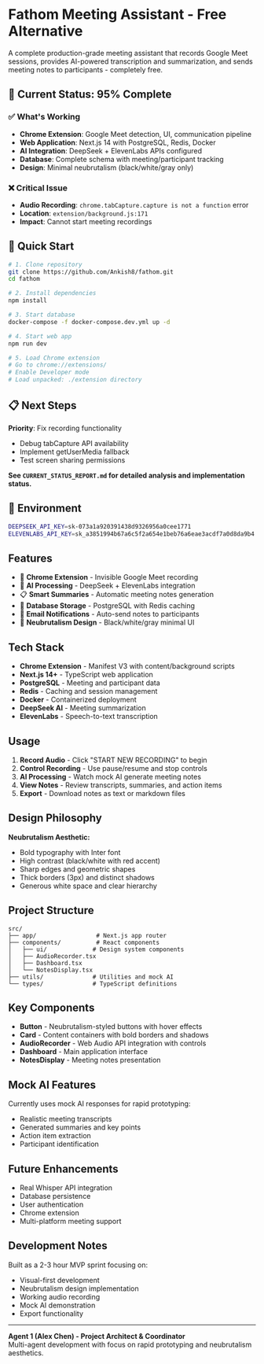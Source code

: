 # Fathom Meeting Assistant - Free Alternative

A complete production-grade meeting assistant that records Google Meet sessions, provides AI-powered transcription and summarization, and sends meeting notes to participants - completely free.

## 🚀 Current Status: 95% Complete

### ✅ What's Working
- **Chrome Extension**: Google Meet detection, UI, communication pipeline
- **Web Application**: Next.js 14 with PostgreSQL, Redis, Docker
- **AI Integration**: DeepSeek + ElevenLabs APIs configured  
- **Database**: Complete schema with meeting/participant tracking
- **Design**: Minimal neubrutalism (black/white/gray only)

### ❌ Critical Issue
- **Audio Recording**: `chrome.tabCapture.capture is not a function` error
- **Location**: `extension/background.js:171`
- **Impact**: Cannot start meeting recordings

## 🔧 Quick Start

```bash
# 1. Clone repository
git clone https://github.com/Ankish8/fathom.git
cd fathom

# 2. Install dependencies
npm install

# 3. Start database
docker-compose -f docker-compose.dev.yml up -d

# 4. Start web app
npm run dev

# 5. Load Chrome extension
# Go to chrome://extensions/
# Enable Developer mode
# Load unpacked: ./extension directory
```

## 📋 Next Steps

**Priority**: Fix recording functionality
- Debug tabCapture API availability
- Implement getUserMedia fallback  
- Test screen sharing permissions

**See `CURRENT_STATUS_REPORT.md` for detailed analysis and implementation status.**

## 🔑 Environment

```bash
DEEPSEEK_API_KEY=sk-073a1a920391438d9326956a0cee1771
ELEVENLABS_API_KEY=sk_a3851994b67a6c5f2a654e1beb76a6eae3acdf7a0d8da9b4
```

## Features

- 🎤 **Chrome Extension** - Invisible Google Meet recording
- 🤖 **AI Processing** - DeepSeek + ElevenLabs integration
- 📋 **Smart Summaries** - Automatic meeting notes generation
- 💾 **Database Storage** - PostgreSQL with Redis caching
- 📁 **Email Notifications** - Auto-send notes to participants
- 🎨 **Neubrutalism Design** - Black/white/gray minimal UI

## Tech Stack

- **Chrome Extension** - Manifest V3 with content/background scripts
- **Next.js 14+** - TypeScript web application
- **PostgreSQL** - Meeting and participant data
- **Redis** - Caching and session management
- **Docker** - Containerized deployment
- **DeepSeek AI** - Meeting summarization
- **ElevenLabs** - Speech-to-text transcription

## Usage

1. **Record Audio** - Click "START NEW RECORDING" to begin
2. **Control Recording** - Use pause/resume and stop controls
3. **AI Processing** - Watch mock AI generate meeting notes
4. **View Notes** - Review transcripts, summaries, and action items
5. **Export** - Download notes as text or markdown files

## Design Philosophy

**Neubrutalism Aesthetic:**
- Bold typography with Inter font
- High contrast (black/white with red accent)
- Sharp edges and geometric shapes
- Thick borders (3px) and distinct shadows
- Generous white space and clear hierarchy

## Project Structure

```
src/
├── app/                 # Next.js app router
├── components/          # React components
│   ├── ui/             # Design system components
│   ├── AudioRecorder.tsx
│   ├── Dashboard.tsx
│   └── NotesDisplay.tsx
├── utils/              # Utilities and mock AI
└── types/              # TypeScript definitions
```

## Key Components

- **Button** - Neubrutalism-styled buttons with hover effects
- **Card** - Content containers with bold borders and shadows
- **AudioRecorder** - Web Audio API integration with controls
- **Dashboard** - Main application interface
- **NotesDisplay** - Meeting notes presentation

## Mock AI Features

Currently uses mock AI responses for rapid prototyping:
- Realistic meeting transcripts
- Generated summaries and key points
- Action item extraction
- Participant identification

## Future Enhancements

- Real Whisper API integration
- Database persistence
- User authentication
- Chrome extension
- Multi-platform meeting support

## Development Notes

Built as a 2-3 hour MVP sprint focusing on:
- Visual-first development
- Neubrutalism design implementation
- Working audio recording
- Mock AI demonstration
- Export functionality

---

**Agent 1 (Alex Chen) - Project Architect & Coordinator**  
Multi-agent development with focus on rapid prototyping and neubrutalism aesthetics.
